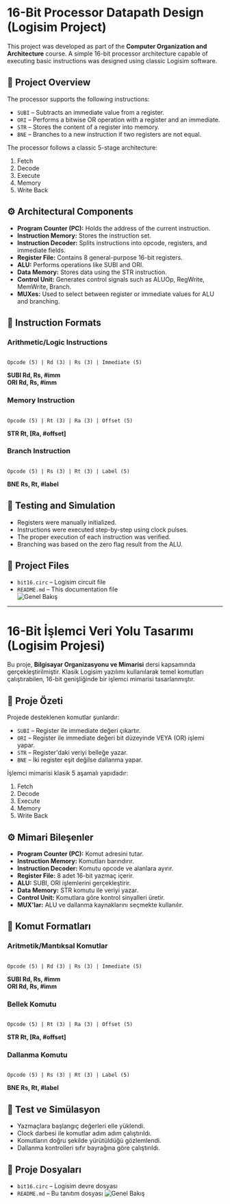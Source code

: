 # 16-Bit Processor Datapath Design (Logisim Project)

This project was developed as part of the **Computer Organization and Architecture** course. A simple 16-bit processor architecture capable of executing basic instructions was designed using classic Logisim software.

## 📌 Project Overview

The processor supports the following instructions:

- `SUBI` – Subtracts an immediate value from a register.
- `ORI` – Performs a bitwise OR operation with a register and an immediate.
- `STR` – Stores the content of a register into memory.
- `BNE` – Branches to a new instruction if two registers are not equal.

The processor follows a classic 5-stage architecture:
1. Fetch  
2. Decode  
3. Execute  
4. Memory  
5. Write Back  

## ⚙️ Architectural Components

- **Program Counter (PC):** Holds the address of the current instruction.
- **Instruction Memory:** Stores the instruction set.
- **Instruction Decoder:** Splits instructions into opcode, registers, and immediate fields.
- **Register File:** Contains 8 general-purpose 16-bit registers.
- **ALU:** Performs operations like SUBI and ORI.
- **Data Memory:** Stores data using the STR instruction.
- **Control Unit:** Generates control signals such as ALUOp, RegWrite, MemWrite, Branch.
- **MUXes:** Used to select between register or immediate values for ALU and branching.

## 🧠 Instruction Formats

### Arithmetic/Logic Instructions
```

Opcode (5) | Rd (3) | Rs (3) | Immediate (5)

```
**SUBI Rd, Rs, #imm**  
**ORI  Rd, Rs, #imm**

### Memory Instruction
```

Opcode (5) | Rt (3) | Ra (3) | Offset (5)

```
**STR Rt, [Ra, #offset]**

### Branch Instruction
```

Opcode (5) | Rs (3) | Rt (3) | Label (5)

```
**BNE Rs, Rt, #label**

## 🧪 Testing and Simulation

- Registers were manually initialized.
- Instructions were executed step-by-step using clock pulses.
- The proper execution of each instruction was verified.
- Branching was based on the zero flag result from the ALU.

## 📁 Project Files

- `bit16.circ` – Logisim circuit file  
- `README.md` – This documentation file  
![Genel Bakış](https://github.com/user-attachments/assets/f8458643-1f3b-4c92-89cf-7b744ad549b9)


---


# 16-Bit İşlemci Veri Yolu Tasarımı (Logisim Projesi)

Bu proje, **Bilgisayar Organizasyonu ve Mimarisi** dersi kapsamında gerçekleştirilmiştir. Klasik Logisim yazılımı kullanılarak temel komutları çalıştırabilen, 16-bit genişliğinde bir işlemci mimarisi tasarlanmıştır.

## 📌 Proje Özeti

Projede desteklenen komutlar şunlardır:

- `SUBI` – Register ile immediate değeri çıkartır.
- `ORI` – Register ile immediate değeri bit düzeyinde VEYA (OR) işlemi yapar.
- `STR` – Register'daki veriyi belleğe yazar.
- `BNE` – İki register eşit değilse dallanma yapar.

İşlemci mimarisi klasik 5 aşamalı yapıdadır:
1. Fetch
2. Decode
3. Execute
4. Memory
5. Write Back

## ⚙️ Mimari Bileşenler

- **Program Counter (PC):** Komut adresini tutar.
- **Instruction Memory:** Komutları barındırır.
- **Instruction Decoder:** Komutu opcode ve alanlara ayırır.
- **Register File:** 8 adet 16-bit yazmaç içerir.
- **ALU:** SUBI, ORI işlemlerini gerçekleştirir.
- **Data Memory:** STR komutu ile veriyi yazar.
- **Control Unit:** Komutlara göre kontrol sinyalleri üretir.
- **MUX'lar:** ALU ve dallanma kaynaklarını seçmekte kullanılır.

## 🧠 Komut Formatları

### Aritmetik/Mantıksal Komutlar
```

Opcode (5) | Rd (3) | Rs (3) | Immediate (5)

```
**SUBI Rd, Rs, #imm**  
**ORI  Rd, Rs, #imm**

### Bellek Komutu
```

Opcode (5) | Rt (3) | Ra (3) | Offset (5)

```
**STR Rt, [Ra, #offset]**

### Dallanma Komutu
```

Opcode (5) | Rs (3) | Rt (3) | Label (5)

```
**BNE Rs, Rt, #label**

## 🧪 Test ve Simülasyon

- Yazmaçlara başlangıç değerleri elle yüklendi.
- Clock darbesi ile komutlar adım adım çalıştırıldı.
- Komutların doğru şekilde yürütüldüğü gözlemlendi.
- Dallanma kontrolleri sıfır bayrağına göre çalıştırıldı.

## 📁 Proje Dosyaları

- `bit16.circ` – Logisim devre dosyası
- `README.md` – Bu tanıtım dosyası
![Genel Bakış](https://github.com/user-attachments/assets/f8458643-1f3b-4c92-89cf-7b744ad549b9)
